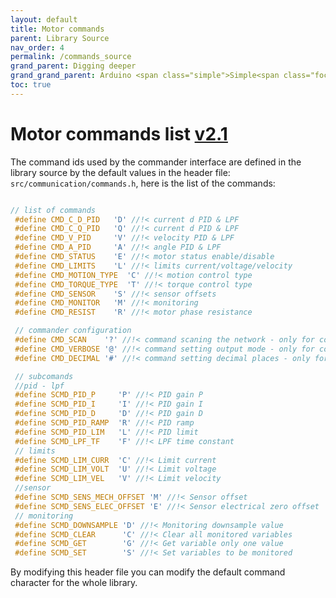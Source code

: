 ```yaml
---
layout: default
title: Motor commands
parent: Library Source
nav_order: 4
permalink: /commands_source
grand_parent: Digging deeper
grand_grand_parent: Arduino <span class="simple">Simple<span class="foc">FOC</span>library</span>
toc: true
---
```



# Motor commands list [v2.1](https://github.com/simplefoc/Arduino-FOC/releases)

The command ids used by the commander interface are defined in the library source by the default values in the header file: `src/communication/commands.h`, here is the list of the commands:
```cpp

// list of commands
 #define CMD_C_D_PID   'D' //!< current d PID & LPF
 #define CMD_C_Q_PID   'Q' //!< current d PID & LPF
 #define CMD_V_PID     'V' //!< velocity PID & LPF
 #define CMD_A_PID     'A' //!< angle PID & LPF
 #define CMD_STATUS    'E' //!< motor status enable/disable
 #define CMD_LIMITS    'L' //!< limits current/voltage/velocity
 #define CMD_MOTION_TYPE  'C' //!< motion control type
 #define CMD_TORQUE_TYPE  'T' //!< torque control type
 #define CMD_SENSOR    'S' //!< sensor offsets
 #define CMD_MONITOR   'M' //!< monitoring
 #define CMD_RESIST    'R' //!< motor phase resistance

 // commander configuration
 #define CMD_SCAN    '?' //!< command scaning the network - only for commander
 #define CMD_VERBOSE '@' //!< command setting output mode - only for commander
 #define CMD_DECIMAL '#' //!< command setting decimal places - only for commander

 // subcomands
 //pid - lpf
 #define SCMD_PID_P     'P' //!< PID gain P
 #define SCMD_PID_I     'I' //!< PID gain I
 #define SCMD_PID_D     'D' //!< PID gain D
 #define SCMD_PID_RAMP  'R' //!< PID ramp
 #define SCMD_PID_LIM   'L' //!< PID limit
 #define SCMD_LPF_TF    'F' //!< LPF time constant
 // limits
 #define SCMD_LIM_CURR  'C' //!< Limit current
 #define SCMD_LIM_VOLT  'U' //!< Limit voltage
 #define SCMD_LIM_VEL   'V' //!< Limit velocity
 //sensor
 #define SCMD_SENS_MECH_OFFSET 'M' //!< Sensor offset
 #define SCMD_SENS_ELEC_OFFSET 'E' //!< Sensor electrical zero offset
 // monitoring
 #define SCMD_DOWNSAMPLE 'D' //!< Monitoring downsample value
 #define SCMD_CLEAR      'C' //!< Clear all monitored variables
 #define SCMD_GET        'G' //!< Get variable only one value
 #define SCMD_SET        'S' //!< Set variables to be monitored
```

By modifying this header file you can modify the default command character for the whole library.
